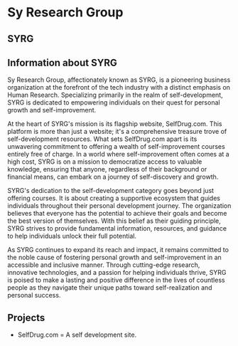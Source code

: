 # Sy Research Group
## SYRG

## Information about SYRG

Sy Research Group, affectionately known as SYRG, is a pioneering business organization at the forefront of the tech industry with a distinct emphasis on Human Research. Specializing primarily in the realm of self-development, SYRG is dedicated to empowering individuals on their quest for personal growth and self-improvement.

At the heart of SYRG's mission is its flagship website, SelfDrug.com. This platform is more than just a website; it's a comprehensive treasure trove of self-development resources. What sets SelfDrug.com apart is its unwavering commitment to offering a wealth of self-improvement courses entirely free of charge. In a world where self-improvement often comes at a high cost, SYRG is on a mission to democratize access to valuable knowledge, ensuring that anyone, regardless of their background or financial means, can embark on a journey of self-discovery and growth.

SYRG's dedication to the self-development category goes beyond just offering courses. It is about creating a supportive ecosystem that guides individuals throughout their personal development journey. The organization believes that everyone has the potential to achieve their goals and become the best version of themselves. With this belief as their guiding principle, SYRG strives to provide fundamental information, resources, and guidance to help individuals unlock their full potential.

As SYRG continues to expand its reach and impact, it remains committed to the noble cause of fostering personal growth and self-improvement in an accessible and inclusive manner. Through cutting-edge research, innovative technologies, and a passion for helping individuals thrive, SYRG is poised to make a lasting and positive difference in the lives of countless people as they navigate their unique paths toward self-realization and personal success.

## Projects
- SelfDrug.com = A self development site.
